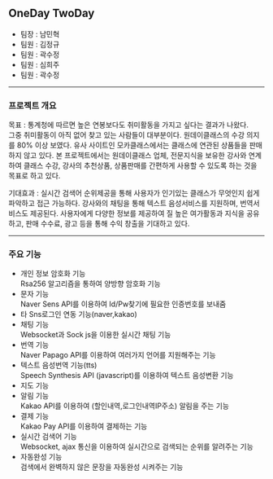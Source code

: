 ## OneDay TwoDay

- 팀장 : 남민혁
- 팀원 : 김정규
- 팀원 : 곽수정
- 팀원 : 심희주
- 팀원 : 곽수정
        
*** 
     
### 프로젝트 개요
목표 : 통계청에 따르면 높은 연봉보다도 취미활동을 가지고 싶다는 결과가 나왔다.    
그중 취미활동이 아직 없어 찾고 있는 사람들이 대부분이다. 원데이클래스의 수강 의지를 80% 이상 보였다.
유사 사이트인 모카클래스에서는 클래스에 연관된 상품들을 판매하지 않고 있다.
본 프로젝트에서는 원데이클래스 업체, 전문지식을 보유한 강사와 연계하여 클래스 수강, 강사의 추천상품, 상품판매를 간편하게 사용할 수 있도록 하는 것을 목표로 하고 있다.

기대효과 : 실시간 검색어 순위제공을 통해 사용자가 인기있는 클래스가 무엇인지 쉽게 파악하고 접근 가능하다.
강사와의 채팅을 통해 텍스트 음성서비스를 지원하며, 번역서비스도 제공된다.
사용자에게 다양한 정보를 제공하여 질 높은 여가활동과 지식을 공유하고, 판매 수수료, 광고 등을 통해 수익 창출을 기대하고 있다.
     
*** 
### 주요 기능
- 개인 정보 암호화 기능    
  Rsa256 알고리즘을 통하여 양방향 암호화 기능    
- 문자 기능    
  Naver Sens API를 이용하여 Id/Pw찾기에 필요한 인증번호를 보내줌    
- 타 Sns로그인 연동 기능(naver,kakao)        
- 채팅 기능    
  Websocket과 Sock js을 이용한 실시간 채팅 기능    
- 번역 기능    
  Naver Papago API를 이용하여 여러가지 언어를 지원해주는 기능    
- 텍스트 음성번역 기능(tts)    
  Speech Synthesis API (javascript)를 이용하여 텍스트 음성변환 기능    
- 지도 기능    
- 알림 기능    
  Kakao API를 이용하여 (할인내역,로그인내역IP주소) 알림을 주는 기능    
- 결제 기능    
  Kakao Pay API를 이용하여 결제하는 기능    
- 실시간 검색어 기능    
  Websocket, ajax 통신을 이용하여 실시간으로 검색되는 순위를 알려주는 기능    
- 자동완성 기능    
  검색에서 완벽하지 않은 문장을 자동완성 시켜주는 기능    
 
  
